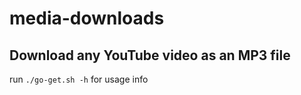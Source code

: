 # media-downloads

## Download any YouTube video as an MP3 file

run `./go-get.sh -h` for usage info

